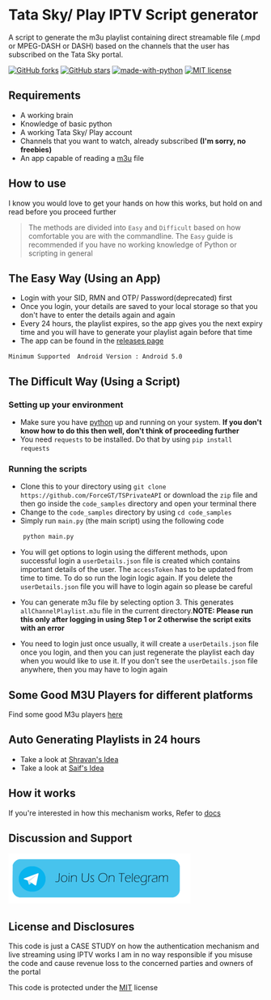 # Tata Sky/ Play IPTV Script generator

A script to generate the m3u playlist containing direct streamable file (.mpd or MPEG-DASH or DASH) 
based on the channels that the user has subscribed on the Tata Sky portal.

[![GitHub forks](https://img.shields.io/github/forks/ForceGT/Tata-Sky-IPTV?logo=forks&style=plastic)](https://github.com/ForceGT/Tata-Sky-IPTV/network) [![GitHub stars](https://img.shields.io/github/stars/ForceGT/Tata-Sky-IPTV)](https://github.com/ForceGT/Tata-Sky-IPTV/stargazers) [![made-with-python](https://img.shields.io/badge/Made%20with-Python-1f425f.svg)](https://www.python.org/)  [![MIT license](https://img.shields.io/badge/License-MIT-blue.svg)](https://lbesson.mit-license.org/)

## Requirements

+ A working brain
+ Knowledge of basic python
+ A working Tata Sky/ Play account
+ Channels that you want to watch, already subscribed **(I'm sorry, no freebies)**
+ An app capable of reading a [m3u](https://docs.fileformat.com/audio/m3u/) file

## How to use
I know you would love to get your hands on how this works, but hold on and read before you proceed further
 > The methods are divided into `Easy` and `Difficult` based on how comfortable you are with the commandline. The `Easy` guide is recommended if you have no working knowledge of Python or scripting in general
## The Easy Way (Using an App)

- Login with your SID, RMN and OTP/ Password(deprecated) first
- Once you login, your details are saved to your local storage so that you don't have to enter the details again and again
- Every 24 hours, the playlist expires, so the app gives you the next expiry time and you will have to generate your playlist again before that time
- The app can be found in the [releases page](https://github.com/ForceGT/Tata-Sky-IPTV/releases)
```
Minimum Supported  Android Version : Android 5.0
```

## The Difficult Way (Using a Script)
### Setting up your environment

+ Make sure you have [python](https://www.python.org/downloads/) up and running on your system. **If you don't know how to do this then well, don't think of proceeding further**
+ You need `requests` to be installed. Do that by using ``pip install requests``

### Running the scripts
+ Clone this to your directory using ```git clone https://github.com/ForceGT/TSPrivateAPI``` or download the `zip` file and then go inside the `code_samples` directory and open your terminal there
+ Change to the ```code_samples``` directory by using  ```cd code_samples```
+ Simply run ```main.py``` (the main script) using the following code
```python
    python main.py
```
+ You will get options to login using the different methods, upon successful login a ```userDetails.json``` file is created which contains important details of the user. The ```accessToken``` has to be updated from time to time. To do so run the login logic again. If you delete the ```userDetails.json``` file you will have to login again so please be careful 

+ You can generate m3u file by selecting option 3. This generates ```allChannelPlaylist.m3u``` file in the current directory.**NOTE: Please run this only after logging in using Step 1 or 2 otherwise the script exits with an error**

+ You need to login just once usually, it will create a `userDetails.json` file once you login, and then you can just regenerate the playlist each day when you would like to use it. If you don't see the `userDetails.json` file anywhere, then you may have to login again


## Some Good M3U Players for different platforms
Find some good M3u players [here](docs/m3uplayers.md)

## Auto Generating Playlists in 24 hours
- Take a look at [Shravan's Idea](https://github.com/Shra1V32/TataSky-Playlist-AutoUpdater)
- Take a look at [Saif's Idea](https://github.com/saifshaikh1805/tata-sky-m3u)

## How it works

If you're interested in how this mechanism works, Refer to [docs](docs/working.md)



## Discussion and Support 
[![homepage][1]][2]

[1]:  images/telegram.png
[2]:  https://T.me/tskyiptv

## License and Disclosures

This code is just a CASE STUDY on how the authentication mechanism and live streaming using IPTV works
I am in no way responsible if you misuse the code and cause revenue loss to the concerned parties and owners of the portal

This code is protected under the [MIT](https://opensource.org/licenses/MIT) license